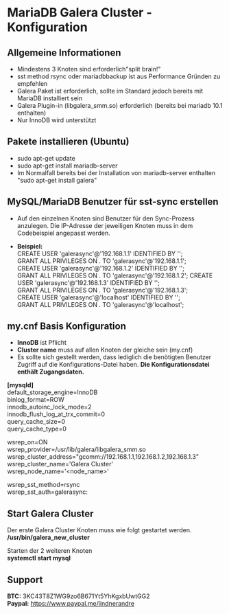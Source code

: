 # MariaDB Galera Cluster - Konfiguration  

## Allgemeine Informationen
- Mindestens 3 Knoten sind erforderlich"split brain!"
- sst method rsync oder mariadbbackup ist aus Performance Gründen zu empfehlen
- Galera Paket ist erforderlich, sollte im Standard jedoch bereits mit MariaDB installiert sein
- Galera Plugin-in (libgalera_smm.so) erforderlich (bereits bei mariadb 10.1 enthalten) 
- Nur InnoDB wird unterstützt
 
## Pakete installieren (Ubuntu)  
- sudo apt-get update  
- sudo apt-get install mariadb-server  
- Im Normalfall bereits bei der Installation von mariadb-server enthalten "sudo apt-get install galera"
  
## MySQL/MariaDB Benutzer für sst-sync erstellen
- Auf den einzelnen Knoten sind Benutzer für den Sync-Prozess anzulegen. Die IP-Adresse der jeweiligen Knoten muss in dem Codebeispiel angepasst werden.   
  
- **Beispiel:**   
  CREATE USER 'galerasync'@'192.168.1.1' IDENTIFIED BY '<passwort>';  
  GRANT ALL PRIVILEGES ON *.* TO 'galerasync'@'192.168.1.1';  
  CREATE USER 'galerasync'@'192.168.1.2' IDENTIFIED BY '<passwort>';  
  GRANT ALL PRIVILEGES ON *.* TO 'galerasync'@'192.168.1.2';
   CREATE USER 'galerasync'@'192.168.1.3' IDENTIFIED BY '<passwort>';  
  GRANT ALL PRIVILEGES ON *.* TO 'galerasync'@'192.168.1.3';  
  CREATE USER 'galerasync'@'localhost' IDENTIFIED BY '<passwort>';  
  GRANT ALL PRIVILEGES ON *.* TO 'galerasync'@'localhost'; 
  
## my.cnf Basis Konfiguration   
- **InnoDB** ist Pflicht
- **Cluster name** muss auf allen Knoten der gleiche sein (my.cnf)  
- Es sollte sich gestellt werden, dass lediglich die benötigten Benutzer Zugriff auf die Konfigurations-Datei haben.  **Die Konfigurationsdatei enthält Zugangsdaten.**    
  
**[mysqld]**  
default_storage_engine=InnoDB  
binlog_format=ROW  
innodb_autoinc_lock_mode=2  
innodb_flush_log_at_trx_commit=0  
query_cache_size=0  
query_cache_type=0  
  
wsrep_on=ON  
wsrep_provider=/usr/lib/galera/libgalera_smm.so  
wsrep_cluster_address="gcomm://192.168.1.1,192.168.1.2,192.168.1.3"  
wsrep_cluster_name='Galera Cluster'  
wsrep_node_name='<node_name>'  

wsrep_sst_method=rsync  
wsrep_sst_auth=galerasync:<PASSWORD>

## Start Galera Cluster   
Der erste Galera Cluster Knoten muss wie folgt gestartet werden.   
**/usr/bin/galera_new_cluster**  
  
Starten der 2 weiteren Knoten   
**systemctl start mysql**    
  
## Support 
**BTC:** 3KC43T8Z1WG9zo6B671Yt5YhKgxbUwtGG2  
**Paypal:** https://www.paypal.me/lindnerandre  
